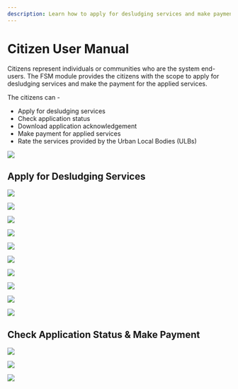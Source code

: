 ```yaml
---
description: Learn how to apply for desludging services and make payment online
---
```


# Citizen User Manual

Citizens represent individuals or communities who are the system end-users. The FSM module provides the citizens with the scope to apply for desludging services and make the payment for the applied services.

The citizens can -

* Apply for desludging services
* Check application status
* Download application acknowledgement
* Make payment for applied services
* Rate the services provided by the Urban Local Bodies \(ULBs\)

![](../.gitbook/assets/citizen-user-services.png)

## Apply for Desludging Services

![](../.gitbook/assets/citizen-login.png)

![](../.gitbook/assets/citizen-apply.png)

![](../.gitbook/assets/citizen-apply2.png)

![](../.gitbook/assets/citizen-apply3.png)

![](../.gitbook/assets/citizen-apply4.png)

![](../.gitbook/assets/citizen-apply5.png)

![](../.gitbook/assets/citizen-apply6.png)

![](../.gitbook/assets/citizen-apply7.png)

![](../.gitbook/assets/citizen-apply8.png)

![](../.gitbook/assets/citizen-apply9.png)

## Check Application Status & Make Payment

![](../.gitbook/assets/citizen-stauts1.png)

![](../.gitbook/assets/citizen-pay1.png)

![](../.gitbook/assets/citizen-pay2.png)





